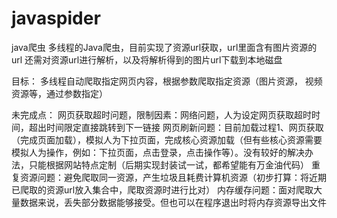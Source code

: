 # javaspider
java爬虫
多线程的Java爬虫，目前实现了资源url获取，url里面含有图片资源的url
还需对资源url进行解析，以及将解析得到的图片url下载到本地磁盘

目标：
多线程自动爬取指定网页内容，根据参数爬取指定资源（图片资源， 视频资源等，通过参数指定）

未完成点：
网页获取超时问题，限制因素：网络问题，人为设定网页获取超时时间，超出时间限定直接跳转到下一链接
网页刷新问题：目前加载过程1、网页获取（完成页面加载），模拟人为下拉页面，完成核心资源加载（但有些核心资源需要模拟人为操作，例如：下拉页面，点击登录，点击操作等）。没有较好的解决办法，只能根据网站特点定制（后期实现封装试一试，都希望能有万金油代码）
重复资源问题：避免爬取同一资源，产生垃圾且耗费计算机资源（初步打算：将近期已爬取的资源url放入集合中，爬取资源时进行比对）
内存缓存问题：面对爬取大量数据来说，丢失部分数据能够接受。但也可以在程序退出时将内存资源导出文件
